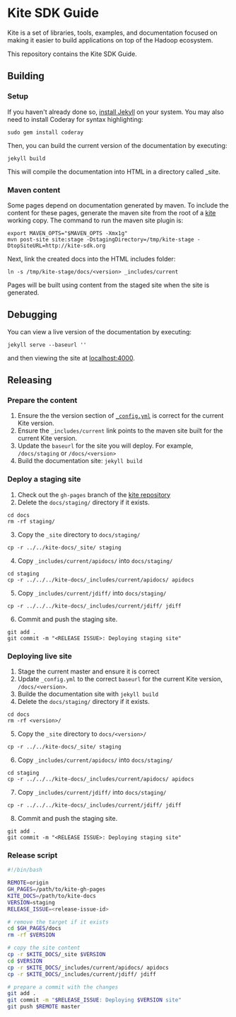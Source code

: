 # Kite SDK Guide

Kite is a set of libraries, tools, examples, and documentation focused on
making it easier to build applications on top of the Hadoop ecosystem.

This repository contains the Kite SDK Guide.

## Building

### Setup

If you haven't already done so, [install Jekyll](http://jekyllrb.com/docs/installation/) on your system. You may also
need to install Coderay for syntax highlighting:

```
sudo gem install coderay
```

Then, you can build the current version of the documentation by executing:

```
jekyll build
```

This will compile the documentation into HTML in a directory called \_site.

### Maven content

Some pages depend on documentation generated by maven. To include the content for these pages, generate the maven site from the root of a [kite](http://github.com/kite-sdk/kite) working copy. The command to run the maven site plugin is:

```
export MAVEN_OPTS="$MAVEN_OPTS -Xmx1g"
mvn post-site site:stage -DstagingDirectory=/tmp/kite-stage -DtopSiteURL=http://kite-sdk.org
```

Next, link the created docs into the HTML includes folder:

```
ln -s /tmp/kite-stage/docs/<version> _includes/current
```

Pages will be built using content from the staged site when the site is generated.

## Debugging

You can view a live version of the documentation by executing:

```
jekyll serve --baseurl ''
```

and then viewing the site at [localhost:4000](http://localhost:4000).

## Releasing

### Prepare the content

1. Ensure the the version section of [`_config.yml`](_config.yml) is correct for the current Kite version.
2. Ensure the `_includes/current` link points to the maven site built for the current Kite version.
3. Update the `baseurl` for the site you will deploy. For example, `/docs/staging` or `/docs/<version>`
4. Build the documentation site: `jekyll build`

### Deploy a staging site

1. Check out the `gh-pages` branch of the [kite repository](https://github.com/kite-sdk/kite)
2. Delete the `docs/staging/` directory if it exists.
```
cd docs
rm -rf staging/
```
3. Copy the `_site` directory to `docs/staging/`
```
cp -r ../../kite-docs/_site/ staging
```
4. Copy `_includes/current/apidocs/` into `docs/staging/`
```
cd staging
cp -r ../../../kite-docs/_includes/current/apidocs/ apidocs
```
5. Copy `_includes/current/jdiff/` into `docs/staging/`
```
cp -r ../../../kite-docs/_includes/current/jdiff/ jdiff
```
6. Commit and push the staging site.
```
git add .
git commit -m "<RELEASE ISSUE>: Deploying staging site"
```

### Deploying live site

1. Stage the current master and ensure it is correct
2. Update `_config.yml` to the correct `baseurl` for the current Kite version, `/docs/<version>`.
3. Builde the documentation site with `jekyll build`
4. Delete the `docs/staging/` directory if it exists.
```
cd docs
rm -rf <version>/
```
5. Copy the `_site` directory to `docs/<version>/`
```
cp -r ../../kite-docs/_site/ staging
```
6. Copy `_includes/current/apidocs/` into `docs/staging/`
```
cd staging
cp -r ../../../kite-docs/_includes/current/apidocs/ apidocs
```
7. Copy `_includes/current/jdiff/` into `docs/staging/`
```
cp -r ../../../kite-docs/_includes/current/jdiff/ jdiff
```
8. Commit and push the staging site.
```
git add .
git commit -m "<RELEASE ISSUE>: Deploying staging site"
```

### Release script

```bash
#!/bin/bash

REMOTE=origin
GH_PAGES=/path/to/kite-gh-pages
KITE_DOCS=/path/to/kite-docs
VERSION=staging
RELEASE_ISSUE=<release-issue-id>

# remove the target if it exists
cd $GH_PAGES/docs
rm -rf $VERSION

# copy the site content
cp -r $KITE_DOCS/_site $VERSION
cd $VERSION
cp -r $KITE_DOCS/_includes/current/apidocs/ apidocs
cp -r $KITE_DOCS/_includes/current/jdiff/ jdiff

# prepare a commit with the changes
git add .
git commit -m "$RELEASE_ISSUE: Deploying $VERSION site"
git push $REMOTE master
```
